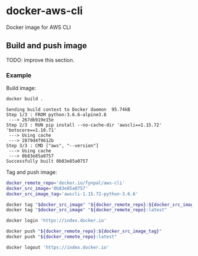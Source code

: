 # docker-aws-cli
Docker image for AWS CLI


## Build and push image

TODO: improve this section.


### Example


Build image:
```sh
docker build .
```
```
Sending build context to Docker daemon  95.74kB
Step 1/3 : FROM python:3.6.6-alpine3.8
 ---> 267db919e15e
Step 2/3 : RUN pip install --no-cache-dir 'awscli==1.15.72' 'botocore==1.10.71'
 ---> Using cache
 ---> 2879d4f9612b
Step 3/3 : CMD ["aws", "--version"]
 ---> Using cache
 ---> 0b83e85a0757
Successfully built 0b83e85a0757
```

Tag and push image:
```sh
docker_remote_repo='docker.io/fynpal/aws-cli'
docker_src_image='0b83e85a0757'
docker_src_image_tag='awscli-1.15.72-python-3.6.6'

docker tag "$docker_src_image" "${docker_remote_repo}:${docker_src_image_tag}"
docker tag "$docker_src_image" "${docker_remote_repo}:latest"

docker login 'https://index.docker.io'

docker push "${docker_remote_repo}:${docker_src_image_tag}"
docker push "${docker_remote_repo}:latest"

docker logout 'https://index.docker.io'
```
